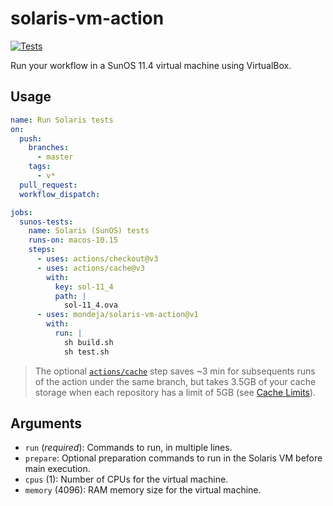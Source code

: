 # solaris-vm-action

[![Tests][tests-image]][tests-link]

Run your workflow in a SunOS 11.4 virtual machine using VirtualBox.

## Usage

```yaml
name: Run Solaris tests
on:
  push:
    branches:
      - master
    tags:
      - v*
  pull_request:
  workflow_dispatch:

jobs:
  sunos-tests:
    name: Solaris (SunOS) tests
    runs-on: macos-10.15
    steps:
      - uses: actions/checkout@v3
      - uses: actions/cache@v3
        with:
          key: sol-11_4
          path: |
            sol-11_4.ova
      - uses: mondeja/solaris-vm-action@v1
        with:
          run: |
            sh build.sh
            sh test.sh
```

> The optional [`actions/cache`][actions-cache-github-link] step saves ~3 min
 for subsequents runs of the action under the same branch, but takes 3.5GB of
 your cache storage when each repository has a limit of 5GB (see
 [Cache Limits][cache-limits-link]).

## Arguments

- ``run`` (*required*): Commands to run, in multiple lines.
- ``prepare``: Optional preparation commands to run in the Solaris VM before main
 execution.
- ``cpus`` (1): Number of CPUs for the virtual machine.
- ``memory`` (4096): RAM memory size for the virtual machine.


[tests-image]: https://img.shields.io/github/workflow/status/mondeja/solaris-vm-action/CI/v1?label=tests&logo=github
[tests-link]: https://github.com/mondeja/solaris-vm-action/actions/workflows/ci.yml
[actions-cache-github-link]: https://github.com/actions/cache
[cache-limits-link]: https://github.com/actions/cache#cache-limits
